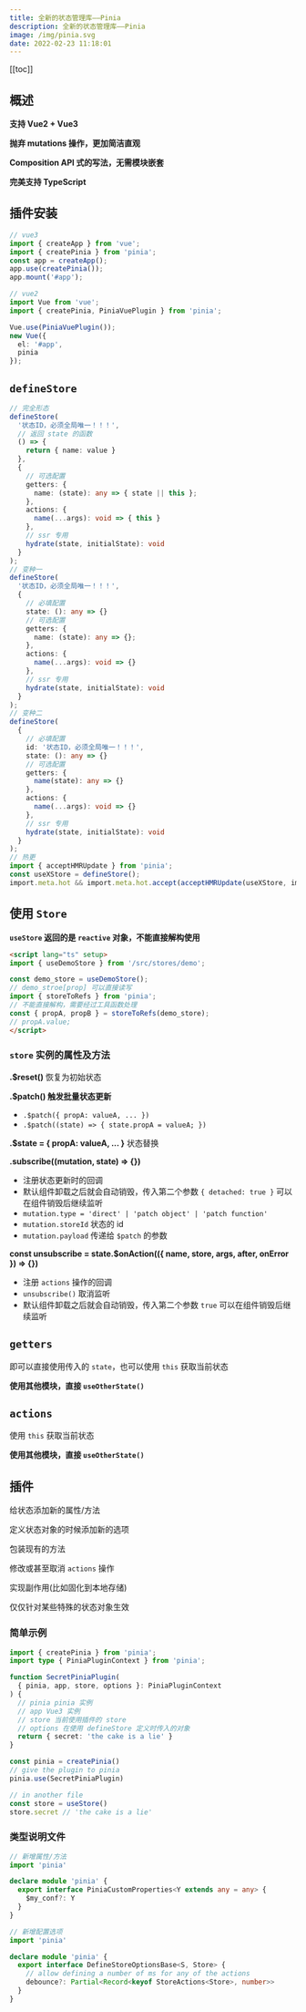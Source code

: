 ```yaml
---
title: 全新的状态管理库——Pinia
description: 全新的状态管理库——Pinia
image: /img/pinia.svg
date: 2022-02-23 11:18:01
---
```


[[toc]]

## 概述

**支持 Vue2 + Vue3**

**抛弃 mutations 操作，更加简洁直观**

**Composition API 式的写法，无需模块嵌套**

**完美支持 TypeScript**

## 插件安装

```ts
// vue3
import { createApp } from 'vue';
import { createPinia } from 'pinia';
const app = createApp();
app.use(createPinia());
app.mount('#app');

// vue2
import Vue from 'vue';
import { createPinia, PiniaVuePlugin } from 'pinia';

Vue.use(PiniaVuePlugin());
new Vue({
  el: '#app',
  pinia
});
```

## `defineStore`

```ts
// 完全形态
defineStore(
  '状态ID，必须全局唯一！！！',
  // 返回 state 的函数
  () => {
    return { name: value }
  },
  {
    // 可选配置
    getters: {
      name: (state): any => { state || this };
    },
    actions: {
      name(...args): void => { this }
    },
    // ssr 专用
    hydrate(state, initialState): void
  }
);
// 变种一
defineStore(
  '状态ID，必须全局唯一！！！',
  {
    // 必填配置
    state: (): any => {}
    // 可选配置
    getters: {
      name: (state): any => {};
    },
    actions: {
      name(...args): void => {}
    },
    // ssr 专用
    hydrate(state, initialState): void
  }
);
// 变种二
defineStore(
  {
    // 必填配置
    id: '状态ID，必须全局唯一！！！',
    state: (): any => {}
    // 可选配置
    getters: {
      name(state): any => {}
    },
    actions: {
      name(...args): void => {}
    },
    // ssr 专用
    hydrate(state, initialState): void
  }
);
// 热更
import { acceptHMRUpdate } from 'pinia';
const useXStore = defineStore();
import.meta.hot && import.meta.hot.accept(acceptHMRUpdate(useXStore, import.meta.hot));
```

## 使用 `Store`

**`useStore` 返回的是 `reactive` 对象，不能直接解构使用**

```html
<script lang="ts" setup>
import { useDemoStore } from '/src/stores/demo';

const demo_store = useDemoStore();
// demo_stroe[prop] 可以直接读写
import { storeToRefs } from 'pinia';
// 不能直接解构，需要经过工具函数处理
const { propA, propB } = storeToRefs(demo_store);
// propA.value;
</script>
```

### `store` 实例的属性及方法

**.$reset()** 恢复为初始状态

**.$patch() 触发批量状态更新**
  - `.$patch({ propA: valueA, ... })`
  - `.$patch((state) => { state.propA = valueA; })`

**.$state = { propA: valueA, ... }** 状态替换

**.subscribe((mutation, state) => {})**
  - 注册状态更新时的回调
  - 默认组件卸载之后就会自动销毁，传入第二个参数 `{ detached: true }` 可以在组件销毁后继续监听
  - `mutation.type = 'direct' | 'patch object' | 'patch function'`
  - `mutation.storeId` 状态的 id
  - `mutation.payload` 传递给 `$patch` 的参数

**const unsubscribe = state.$onAction(({ name, store, args, after, onError }) => {})**
  - 注册 `actions` 操作的回调
  - `unsubscribe()` 取消监听
  - 默认组件卸载之后就会自动销毁，传入第二个参数 `true` 可以在组件销毁后继续监听

## `getters`

即可以直接使用传入的 `state`，也可以使用 `this` 获取当前状态

**使用其他模块，直接 `useOtherState()`**

## `actions`

使用 `this` 获取当前状态

**使用其他模块，直接 `useOtherState()`**

## 插件

给状态添加新的属性/方法

定义状态对象的时候添加新的选项

包装现有的方法

修改或甚至取消 `actions` 操作

实现副作用(比如固化到本地存储)

仅仅针对某些特殊的状态对象生效

### 简单示例

```ts
import { createPinia } from 'pinia';
import type { PiniaPluginContext } from 'pinia';

function SecretPiniaPlugin(
  { pinia, app, store, options }: PiniaPluginContext
) {
  // pinia pinia 实例
  // app Vue3 实例
  // store 当前使用插件的 store
  // options 在使用 defineStore 定义时传入的对象
  return { secret: 'the cake is a lie' }
}

const pinia = createPinia()
// give the plugin to pinia
pinia.use(SecretPiniaPlugin)

// in another file
const store = useStore()
store.secret // 'the cake is a lie'
```

### 类型说明文件

```ts
// 新增属性/方法
import 'pinia'

declare module 'pinia' {
  export interface PiniaCustomProperties<Y extends any = any> {
    $my_conf?: Y
  }
}

// 新增配置选项
import 'pinia'

declare module 'pinia' {
  export interface DefineStoreOptionsBase<S, Store> {
    // allow defining a number of ms for any of the actions
    debounce?: Partial<Record<keyof StoreActions<Store>, number>>
  }
}
```